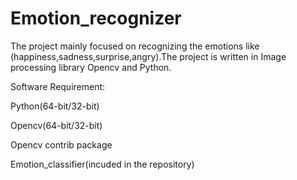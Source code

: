 # Emotion_recognizer
The project mainly focused on recognizing the emotions like (happiness,sadness,surprise,angry).The project is written in Image processing library Opencv and Python.

Software Requirement:

Python(64-bit/32-bit)

Opencv(64-bit/32-bit)

Opencv contrib package

Emotion_classifier(incuded in the repository)

